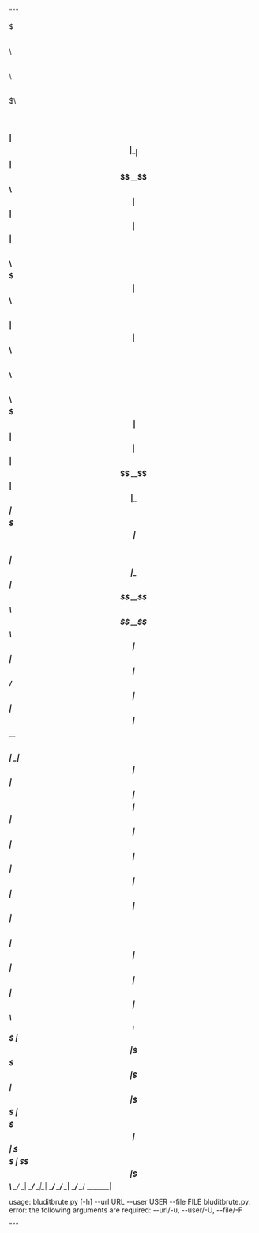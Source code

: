 """

$$$$$$$\  $$\                 $$\ $$\   $$\     $$$$$$$\                        $$\               
$$  __$$\ $$ |                $$ |\__|  $$ |    $$  __$$\                       $$ |              
$$ |  $$ |$$ |$$\   $$\  $$$$$$$ |$$\ $$$$$$\   $$ |  $$ | $$$$$$\  $$\   $$\ $$$$$$\    $$$$$$\  
$$$$$$$\ |$$ |$$ |  $$ |$$  __$$ |$$ |\_$$  _|  $$$$$$$\ |$$  __$$\ $$ |  $$ |\_$$  _|  $$  __$$\ 
$$  __$$\ $$ |$$ |  $$ |$$ /  $$ |$$ |  $$ |    $$  __$$\ $$ |  \__|$$ |  $$ |  $$ |    $$$$$$$$ |
$$ |  $$ |$$ |$$ |  $$ |$$ |  $$ |$$ |  $$ |$$\ $$ |  $$ |$$ |      $$ |  $$ |  $$ |$$\ $$   ____|
$$$$$$$  |$$ |\$$$$$$  |\$$$$$$$ |$$ |  \$$$$  |$$$$$$$  |$$ |      \$$$$$$  |  \$$$$  |\$$$$$$$\ 
\_______/ \__| \______/  \_______|\__|   \____/ \_______/ \__|       \______/    \____/  \_______|

usage: bluditbrute.py [-h] --url URL --user USER --file FILE
bluditbrute.py: error: the following arguments are required: --url/-u, --user/-U, --file/-F

"""